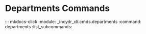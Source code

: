 # Departments Commands

::: mkdocs-click
    :module: _incydr_cli.cmds.departments
    :command: departments
    :list_subcommands:
